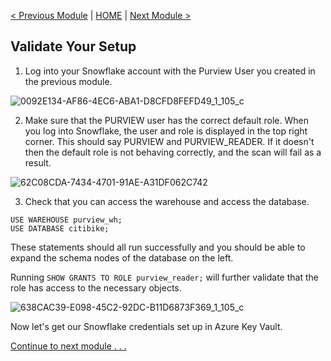 [< Previous Module](../modules/module01.md) | [HOME](https://github.com/christinaleo-snowflake/snowflake_purview) | [Next Module >](../modules/module03.md)

## Validate Your Setup

1. Log into your Snowflake account with the Purview User you created in the previous module.

![0092E134-AF86-4EC6-ABA1-D8CFD8FEFD49_1_105_c](https://user-images.githubusercontent.com/83224172/144627007-4baaa709-41f6-40c3-9510-8d6196fe3b78.jpeg)

2. Make sure that the PURVIEW user has the correct default role. When you log into Snowflake, the user and role is displayed in the top right corner. This should say PURVIEW and PURVIEW_READER. If it doesn't then the default role is not behaving correctly, and the scan will fail as a result.

![62C08CDA-7434-4701-91AE-A31DF062C742](https://user-images.githubusercontent.com/83224172/144658072-14e784d7-b548-417c-bff3-59db1ad47f02.png)



3. Check that you can access the warehouse and access the database.

```
USE WAREHOUSE purview_wh;
USE DATABASE citibike;
```

These statements should all run successfully and you should be able to expand the schema nodes of the database on the left.

Running `SHOW GRANTS TO ROLE purview_reader;` will further validate that the role has access to the necessary objects.

![638CAC39-E098-45C2-92DC-B11D6873F369_1_105_c](https://user-images.githubusercontent.com/83224172/144632906-2dbee031-c18b-4f8a-ac19-086f28e4a9a9.jpeg)

Now let's get our Snowflake credentials set up in Azure Key Vault.


[Continue to next module . . .](../modules/module03.md)
